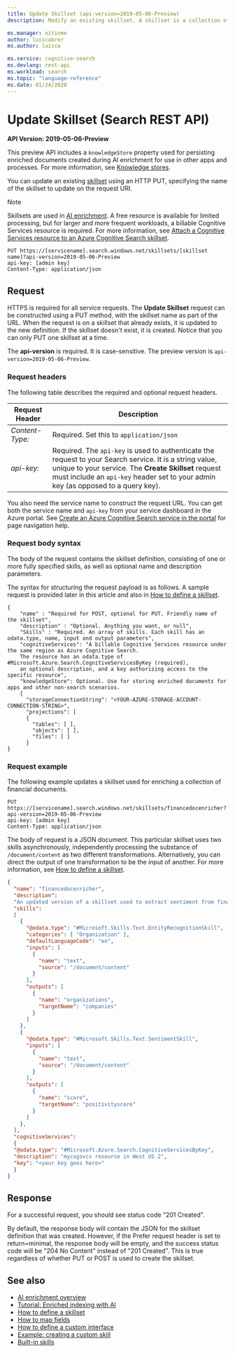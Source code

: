 ```yaml
---
title: Update Skillset (api-version=2019-05-06-Preview)
description: Modify an existing skillset. A skillset is a collection of cognitive skills that comprise an enrichment pipeline in Azure Cognitive Search indexing.

ms.manager: nitinme
author: luiscabrer
ms.author: luisca

ms.service: cognitive-search
ms.devlang: rest-api
ms.workload: search
ms.topic: "language-reference"
ms.date: 01/24/2020
---
```

# Update Skillset (Search REST API)

**API Version: 2019-05-06-Preview**

This preview API includes a `knowledgeStore` property used for persisting enriched documents created during AI enrichment for use in other apps and processes. For more information, see [Knowledge stores](https://docs.microsoft.com/azure/search/knowledge-store-concept-intro).

You can update an existing [skillset](create-skillset.md) using an HTTP PUT, specifying the name of the skillset to update on the request URI.

> [!NOTE]
> Skillsets are used in [AI enrichment](https://docs.microsoft.com/azure/search/cognitive-search-concept-intro). A free resource is available for limited processing, but for larger and more frequent workloads, a billable Cognitive Services resource is required. For more information, see [Attach a Cognitive Services resource to an Azure Cognitive Search skillset](https://docs.microsoft.com/azure/search/cognitive-search-attach-cognitive-services).

```http  
PUT https://[servicename].search.windows.net/skillsets/[skillset name]?api-version=2019-05-06-Preview
api-key: [admin key]
Content-Type: application/json
```  

## Request  
 HTTPS is required for all service requests. The **Update Skillset** request can be constructed using a PUT method, with the skillset name as part of the URL. When the request is on a skillset that already exists, it is updated to the new definition. If the skillset doesn't exist, it is created. Notice that you can only PUT one skillset at a time.  

 The **api-version** is required. It is case-sensitive. The preview version is `api-version=2019-05-06-Preview`. 

### Request headers  

 The following table describes the required and optional request headers.  

|Request Header|Description|  
|--------------------|-----------------|  
|*Content-Type:*|Required. Set this to `application/json`|  
|*api-key:*|Required. The `api-key` is used to authenticate the request to your Search service. It is a string value, unique to your service. The **Create Skillset** request must include an `api-key` header set to your admin key (as opposed to a query key).|  

You also need the service name to construct the request URL. You can get both the service name and `api-key` from your service dashboard in the Azure portal. See [Create an Azure Cognitive Search service in the portal](https://docs.microsoft.com/azure/search/search-create-service-portal) for page navigation help.  

### Request body syntax  

The body of the request contains the skillset definition, consisting of one or more fully specified skills, as well as optional name and description parameters.  

The syntax for structuring the request payload is as follows. A sample request is provided later in this article and also in [How to define a skillset](https://docs.microsoft.com/azure/search/cognitive-search-defining-skillset).  

```
{   
    "name" : "Required for POST, optional for PUT. Friendly name of the skillset",  
    "description" : "Optional. Anything you want, or null",  
    "Skills" : "Required. An array of skills. Each skill has an odata.type, name, input and output parameters",
    "cognitiveServices": "A billable Cognitive Services resource under the same region as Azure Cognitive Search. 
    The resource has an odata.type of #Microsoft.Azure.Search.CognitiveServicesByKey (required), 
    an optional description, and a key authorizing access to the specific resource",
    "knowledgeStore": Optional. Use for storing enriched documents for apps and other non-search scenarios.
    { 
      "storageConnectionString": "<YOUR-AZURE-STORAGE-ACCOUNT-CONNECTION-STRING>", 
      "projections": [ 
      { 
        "tables": [ ], 
        "objects": [ ], 
        "files": [ ]
      }
}  
```

### Request example
 The following example updates a skillset used for enriching a collection of financial documents.

```http
PUT https://[servicename].search.windows.net/skillsets/financedocenricher?api-version=2019-05-06-Preview
api-key: [admin key]
Content-Type: application/json
```

The body of request is a JSON document. This particular skillset uses two skills asynchronously, independently processing the substance of `/document/content` as two different transformations. Alternatively, you can direct the output of one transformation to be the input of another. For more information, see [How to define a skillset](https://docs.microsoft.com/azure/search/cognitive-search-defining-skillset).

```json
{
  "name": "financedocenricher",
  "description": 
  "An updated version of a skillset used to extract sentiment from financial records, extract company names, and then find additional information about each company mentioned. This version changes the target names.",
  "skills":
  [
    {
      "@odata.type": "#Microsoft.Skills.Text.EntityRecognitionSkill",
      "categories": [ "Organization" ],
      "defaultLanguageCode": "en",
      "inputs": [
        {
          "name": "text",
          "source": "/document/content"
        }
      ],
      "outputs": [
        {
          "name": "organizations",
          "targetName": "companies"
        }
      ]
    },
    {
      "@odata.type": "#Microsoft.Skills.Text.SentimentSkill",
      "inputs": [
        {
          "name": "text",
          "source": "/document/content"
        }
      ],
      "outputs": [
        {
          "name": "score",
          "targetName": "positivityscore"
        }
      ]
    },
  ],
  "cognitiveServices": 
  {
  "@odata.type": "#Microsoft.Azure.Search.CognitiveServicesByKey",
  "description": "mycogsvcs resource in West US 2",
  "key": "<your key goes here>"
  }
}
```

## Response  

 For a successful request, you should see status code "201 Created".  

 By default, the response body will contain the JSON for the skillset definition that was created. However, if the Prefer request header is set to return=minimal, the response body will be empty, and the success status code will be "204 No Content" instead of "201 Created". This is true regardless of whether PUT or POST is used to create the skillset.   

## See also

+ [AI enrichment overview](https://docs.microsoft.com/azure/search/cognitive-search-concept-intro)
+ [Tutorial: Enriched indexing with AI](https://docs.microsoft.com/azure/search/cognitive-search-tutorial-blob)
+ [How to define a skillset](https://docs.microsoft.com/azure/search/cognitive-search-defining-skillset)
+ [How to map fields](https://docs.microsoft.com/azure/search/cognitive-search-output-field-mapping)
+ [How to define a custom interface](https://docs.microsoft.com/azure/search/cognitive-search-custom-skill-interface)
+ [Example: creating a custom skill](https://docs.microsoft.com/azure/search/cognitive-search-create-custom-skill-example)
+ [Built-in skills](https://docs.microsoft.com/azure/search/cognitive-search-predefined-skills)